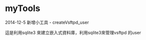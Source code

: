 myTools
=======

2014-12-5
新增小工具 - createVsftpd_user

這是利用sqlite3 來建立嵌入式資料庫，利用sqlite3來管理vsftpd 的user

